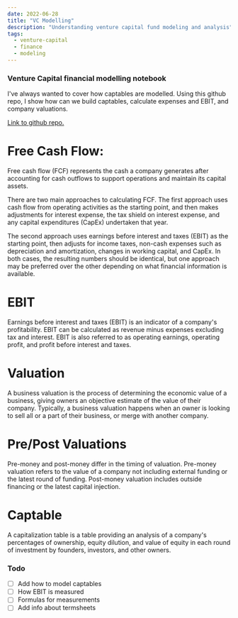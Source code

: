 ```yaml
---
date: 2022-06-28
title: "VC Modelling"
description: "Understanding venture capital fund modeling and analysis"
tags:
  - venture-capital
  - finance
  - modeling
---
```


### Venture Capital financial modelling notebook

I've always wanted to cover how captables are modelled. Using this github repo, I show how can we build captables, calculate expenses and EBIT, and company valuations.

[Link to github repo.](https://github.com/rachittshah/VC-modelling)

# Free Cash Flow:

Free cash flow (FCF) represents the cash a company generates after accounting for cash outflows to support operations and maintain its capital assets.

There are two main approaches to calculating FCF. The first approach uses cash flow from operating activities as the starting point, and then makes adjustments for interest expense, the tax shield on interest expense, and any capital expenditures (CapEx) undertaken that year. 

The second approach uses earnings before interest and taxes (EBIT) as the starting point, then adjusts for income taxes, non-cash expenses such as depreciation and amortization, changes in working capital, and CapEx. In both cases, the resulting numbers should be identical, but one approach may be preferred over the other depending on what financial information is available.

# EBIT

Earnings before interest and taxes (EBIT) is an indicator of a company's profitability. EBIT can be calculated as revenue minus expenses excluding tax and interest. EBIT is also referred to as operating earnings, operating profit, and profit before interest and taxes.

# Valuation

A business valuation is the process of determining the economic value of a business, giving owners an objective estimate of the value of their company. Typically, a business valuation happens when an owner is looking to sell all or a part of their business, or merge with another company.

# Pre/Post Valuations

Pre-money and post-money differ in the timing of valuation. Pre-money valuation refers to the value of a company not including external funding or the latest round of funding. Post-money valuation includes outside financing or the latest capital injection.

# Captable

A capitalization table is a table providing an analysis of a company's percentages of ownership, equity dilution, and value of equity in each round of investment by founders, investors, and other owners.

### Todo

- [ ] Add how to model captables
- [ ] How EBIT is measured
- [ ] Formulas for measurements
- [ ] Add info about termsheets
